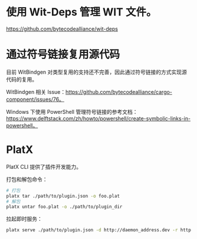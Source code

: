 # 使用 Wit-Deps 管理 WIT 文件。

https://github.com/bytecodealliance/wit-deps

# 通过符号链接复用源代码

目前 WitBindgen 对类型复用的支持还不完善，因此通过符号链接的方式实现源代码的复用。

WitBindgen 相关 Issue：https://github.com/bytecodealliance/cargo-component/issues/76。

Windows 下使用 PowerShell 管理符号链接的参考文档：https://www.delftstack.com/zh/howto/powershell/create-symbolic-links-in-powershell。

# PlatX

PlatX CLI 提供了插件开发能力。

打包和解包命令：

```sh
# 打包
platx tar ./path/to/plugin.json -o foo.plat
# 解包
platx untar foo.plat -o ./path/to/plugin_dir
```

拉起即时服务：

```sh
platx serve ./path/to/plugin.json -d http://daemon_address.dev -r http://vite_server.dev -p port
```
